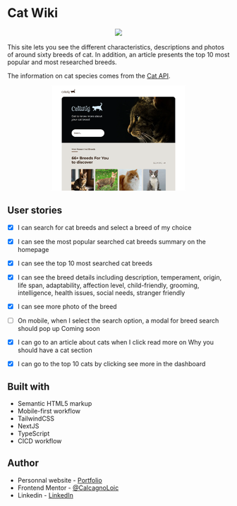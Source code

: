 # Cat Wiki

<p align="center">
  <a href="https://skillicons.dev">
    <img src="https://skillicons.dev/icons?i=next,ts,tailwind" />
  </a>
</p>

This site lets you see the different characteristics, descriptions and photos of around sixty breeds of cat. 
In addition, an article presents the top 10 most popular and most researched breeds. 

The information on cat species comes from the [Cat API](https://thecatapi.com/).

<p align="center">
    <img src="public/img/readme.png" width="60%">
</p>

## User stories

- [x] I can search for cat breeds and select a breed of my choice
- [x] I can see the most popular searched cat breeds summary on the homepage
- [x] I can see the top 10 most searched cat breeds
- [x] I can see the breed details including description, temperament, origin, life span, adaptability, affection level, child-friendly, grooming, intelligence, health issues, social needs, stranger friendly
- [x] I can see more photo of the breed
- [ ] On mobile, when I select the search option, a modal for breed search should pop up <kbr>Coming soon</kbr>
- [x] I can go to an article about cats when I click read more on Why you should have a cat section
- [x] I can go to the top 10 cats by clicking see more in the dashboard


## Built with

- Semantic HTML5 markup
- Mobile-first workflow
- TailwindCSS
- NextJS
- TypeScript
- CICD workflow


## Author

- Personnal website - [Portfolio](https://calcagno-loic.netlify.app/)
- Frontend Mentor - [@CalcagnoLoic](https://www.frontendmentor.io/profile/CalcagnoLoic)
- Linkedin - [LinkedIn](https://www.linkedin.com/in/loic-calcagno/)
